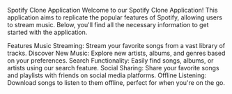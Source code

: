 Spotify Clone Application
Welcome to our Spotify Clone Application! This application aims to replicate the popular features of Spotify, allowing users to stream music. Below, you'll find all the necessary information to get started with the application.

Features
Music Streaming: Stream your favorite songs from a vast library of tracks.
Discover New Music: Explore new artists, albums, and genres based on your preferences.
Search Functionality: Easily find songs, albums, or artists using our search feature.
Social Sharing: Share your favorite songs and playlists with friends on social media platforms.
Offline Listening: Download songs to listen to them offline, perfect for when you're on the go.
